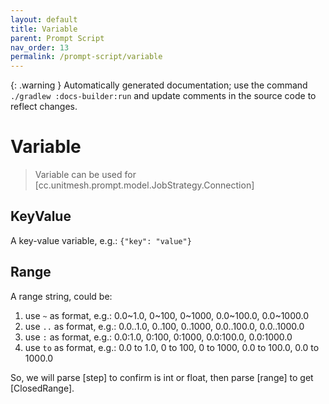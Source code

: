 ```yaml
---
layout: default
title: Variable
parent: Prompt Script
nav_order: 13
permalink: /prompt-script/variable
---
```


{: .warning }
Automatically generated documentation; use the command `./gradlew :docs-builder:run` and update comments in the source code to reflect changes.

# Variable 

> Variable can be used for [cc.unitmesh.prompt.model.JobStrategy.Connection]

## KeyValue 

A key-value variable, e.g.: `{"key": "value"}`

## Range 

A range string, could be:
1. use `~` as format, e.g.: 0.0~1.0, 0~100, 0~1000, 0.0~100.0, 0.0~1000.0
2. use `..` as format, e.g.: 0.0..1.0, 0..100, 0..1000, 0.0..100.0, 0.0..1000.0
3. use `:` as format, e.g.: 0.0:1.0, 0:100, 0:1000, 0.0:100.0, 0.0:1000.0
4. use `to` as format, e.g.: 0.0 to 1.0, 0 to 100, 0 to 1000, 0.0 to 100.0, 0.0 to 1000.0

So, we will parse [step] to confirm is int or float, then parse [range] to get [ClosedRange].

